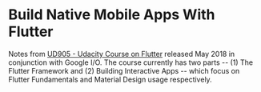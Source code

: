 # Build Native Mobile Apps With Flutter

Notes from [UD905 - Udacity Course on Flutter](https://www.udacity.com/course/build-native-mobile-apps-with-flutter--ud905) released May 2018 in conjunction with Google I/O. The course currently has two parts -- (1) The Flutter Framework and (2) Building Interactive Apps -- which focus on Flutter Fundamentals and Material Design usage respectively.
